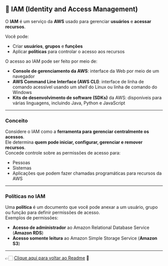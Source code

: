 ## 🪪 IAM (Identity and Access Management)

O **IAM** é um serviço da **AWS** usado para gerenciar **usuários** e **acessar recursos**.

Você pode:
- Criar **usuários**, **grupos** e **funções**
- Aplicar **políticas** para controlar o acesso aos recursos

O acesso ao IAM pode ser feito por meio de:
- **Console de gerenciamento da AWS**: interface da Web por meio de um navegador  
- **AWS Command Line Interface (AWS CLI)**: interface de linha de comando acessível usando um *shell* do Linux ou linha de comando do Windows  
- **Kits de desenvolvimento de software (SDKs)** da AWS: disponíveis para várias linguagens, incluindo Java, Python e JavaScript  

---

### Conceito
Considere o IAM como a **ferramenta para gerenciar centralmente os acessos**.  
Ele determina **quem pode iniciar, configurar, gerenciar e remover recursos**.  
Concede controle sobre as permissões de acesso para:
- Pessoas  
- Sistemas  
- Aplicações que podem fazer chamadas programáticas para recursos da AWS  

---

### Políticas no IAM
Uma **política** é um documento que você pode anexar a um usuário, grupo ou função para definir permissões de acesso.  
Exemplos de permissões:
- **Acesso de administrador** ao Amazon Relational Database Service (**Amazon RDS**)  
- **Acesso somente leitura** ao Amazon Simple Storage Service (**Amazon S3**)  

---

👉🏻 [Clique aqui para voltar ao Readme](https://github.com/DrikaDev/Estudando-AWS-Cloud-Practitioner/blob/main/README.md) 📒

